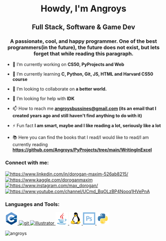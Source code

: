 <h1 align="center">Howdy, I'm Angroys</h1>
<h2 align="center">Full Stack, Software & Game Dev</h2>
<h3 align="center">A passionate, cool, and happy programmer. One of the best programmers(in the future), the future does not exist, but lets forget that while reading this paragraph.</h3>


- 🔭 I’m currently working on **CS50, PyProjects and Web**

- 🌱 I’m currently learning **C, Python, Git, JS, HTML and Harvard CS50 course**

- 👯 I’m looking to collaborate on **a better world.**

- 🤝 I’m looking for help with **IDK**

- 📫 How to reach me **angroysbussines@gmail.com **(its an email that I created years ago and still haven't find anything to do with it)****

- ⚡ Fun fact **I am smart, maybe and I like reading a lot, seriously like a lot**

- 📚 Here you can find the books that I read/I would like to read/I am currently reading **https://github.com/Angroys/PyProjects/tree/main/WritingInExcel**

<h3 align="left">Connect with me:</h3>
<p align="left">
<a href="https://linkedin.com/in/https://www.linkedin.com/in/dorogan-maxim-526ab8215/" target="blank"><img align="center" src="https://raw.githubusercontent.com/rahuldkjain/github-profile-readme-generator/master/src/images/icons/Social/linked-in-alt.svg" alt="https://www.linkedin.com/in/dorogan-maxim-526ab8215/" height="30" width="40" /></a>
<a href="https://kaggle.com/https://www.kaggle.com/doroganmaxim" target="blank"><img align="center" src="https://raw.githubusercontent.com/rahuldkjain/github-profile-readme-generator/master/src/images/icons/Social/kaggle.svg" alt="https://www.kaggle.com/doroganmaxim" height="30" width="40" /></a>
<a href="https://instagram.com/https://www.instagram.com/max_dorogan/" target="blank"><img align="center" src="https://raw.githubusercontent.com/rahuldkjain/github-profile-readme-generator/master/src/images/icons/Social/instagram.svg" alt="https://www.instagram.com/max_dorogan/" height="30" width="40" /></a>
<a href="https://www.youtube.com/channel/UCmd_BqOLzBP4Nooq1HVePnA" target="blank"><img align="center" src="https://raw.githubusercontent.com/rahuldkjain/github-profile-readme-generator/master/src/images/icons/Social/youtube.svg" alt="https://www.youtube.com/channel/UCmd_BqOLzBP4Nooq1HVePnA" height="30" width="40" /></a>
</p>

<h3 align="left">Languages and Tools:</h3>
<p align="left"> <a href="https://www.w3schools.com/cpp/" target="_blank" rel="noreferrer"> <img src="https://raw.githubusercontent.com/devicons/devicon/master/icons/cplusplus/cplusplus-original.svg" alt="cplusplus" width="40" height="40"/> </a> <a href="https://git-scm.com/" target="_blank" rel="noreferrer"> <img src="https://www.vectorlogo.zone/logos/git-scm/git-scm-icon.svg" alt="git" width="40" height="40"/> </a> <a href="https://www.adobe.com/in/products/illustrator.html" target="_blank" rel="noreferrer"> <img src="https://www.vectorlogo.zone/logos/adobe_illustrator/adobe_illustrator-icon.svg" alt="illustrator" width="40" height="40"/> </a> <a href="https://www.java.com" target="_blank" rel="noreferrer"> <img src="https://raw.githubusercontent.com/devicons/devicon/master/icons/java/java-original.svg" alt="java" width="40" height="40"/> </a> <a href="https://www.linux.org/" target="_blank" rel="noreferrer"> <img src="https://raw.githubusercontent.com/devicons/devicon/master/icons/linux/linux-original.svg" alt="linux" width="40" height="40"/> </a> <a href="https://www.photoshop.com/en" target="_blank" rel="noreferrer"> <img src="https://raw.githubusercontent.com/devicons/devicon/master/icons/photoshop/photoshop-line.svg" alt="photoshop" width="40" height="40"/> </a> <a href="https://www.python.org" target="_blank" rel="noreferrer"> <img src="https://raw.githubusercontent.com/devicons/devicon/master/icons/python/python-original.svg" alt="python" width="40" height="40"/> </a> </p>

<p><img align="center" src="https://github-readme-stats.vercel.app/api/top-langs?username=angroys&show_icons=true&locale=en&layout=compact" alt="angroys" /></p>
